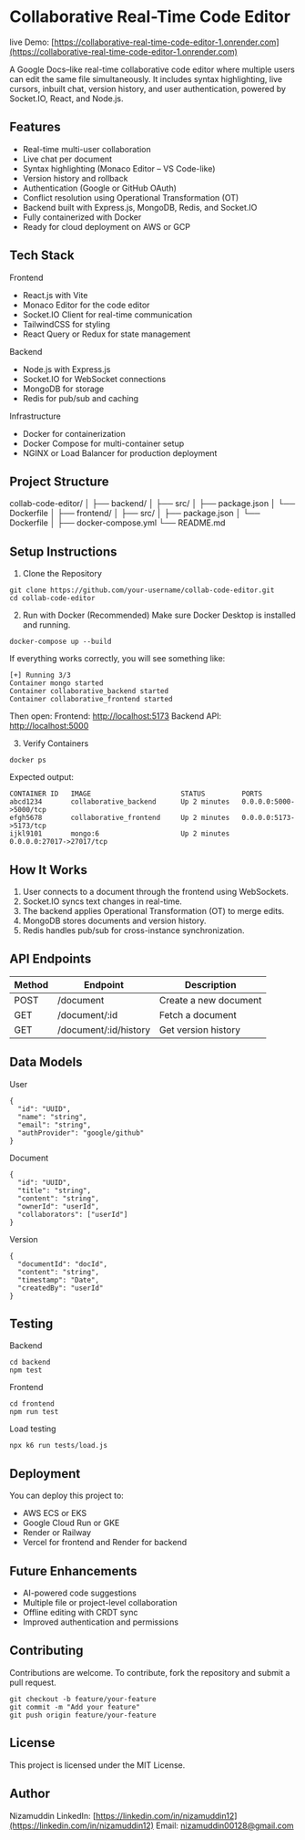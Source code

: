 # Collaborative Real-Time Code Editor
live Demo: [https://collaborative-real-time-code-editor-1.onrender.com](https://collaborative-real-time-code-editor-1.onrender.com)

A Google Docs–like real-time collaborative code editor where multiple users can edit the same file simultaneously.
It includes syntax highlighting, live cursors, inbuilt chat, version history, and user authentication, powered by Socket.IO, React, and Node.js.

## Features

* Real-time multi-user collaboration
* Live chat per document
* Syntax highlighting (Monaco Editor – VS Code-like)
* Version history and rollback
* Authentication (Google or GitHub OAuth)
* Conflict resolution using Operational Transformation (OT)
* Backend built with Express.js, MongoDB, Redis, and Socket.IO
* Fully containerized with Docker
* Ready for cloud deployment on AWS or GCP

## Tech Stack

Frontend

* React.js with Vite
* Monaco Editor for the code editor
* Socket.IO Client for real-time communication
* TailwindCSS for styling
* React Query or Redux for state management

Backend

* Node.js with Express.js
* Socket.IO for WebSocket connections
* MongoDB for storage
* Redis for pub/sub and caching

Infrastructure

* Docker for containerization
* Docker Compose for multi-container setup
* NGINX or Load Balancer for production deployment

## Project Structure

collab-code-editor/
│
├── backend/
│   ├── src/
│   ├── package.json
│   └── Dockerfile
│
├── frontend/
│   ├── src/
│   ├── package.json
│   └── Dockerfile
│
├── docker-compose.yml
└── README.md

## Setup Instructions

1. Clone the Repository

```
git clone https://github.com/your-username/collab-code-editor.git
cd collab-code-editor
```

2. Run with Docker (Recommended)
   Make sure Docker Desktop is installed and running.

```
docker-compose up --build
```

If everything works correctly, you will see something like:

```
[+] Running 3/3
Container mongo started
Container collaborative_backend started
Container collaborative_frontend started
```

Then open:
Frontend: [http://localhost:5173](http://localhost:5173)
Backend API: [http://localhost:5000](http://localhost:5000)

3. Verify Containers

```
docker ps
```

Expected output:

```
CONTAINER ID   IMAGE                      STATUS         PORTS
abcd1234       collaborative_backend      Up 2 minutes   0.0.0.0:5000->5000/tcp
efgh5678       collaborative_frontend     Up 2 minutes   0.0.0.0:5173->5173/tcp
ijkl9101       mongo:6                    Up 2 minutes   0.0.0.0:27017->27017/tcp
```

## How It Works

1. User connects to a document through the frontend using WebSockets.
2. Socket.IO syncs text changes in real-time.
3. The backend applies Operational Transformation (OT) to merge edits.
4. MongoDB stores documents and version history.
5. Redis handles pub/sub for cross-instance synchronization.

## API Endpoints

| Method | Endpoint              | Description           |
| ------ | --------------------- | --------------------- |
| POST   | /document             | Create a new document |
| GET    | /document/:id         | Fetch a document      |
| GET    | /document/:id/history | Get version history   |

## Data Models

User

```
{
  "id": "UUID",
  "name": "string",
  "email": "string",
  "authProvider": "google/github"
}
```

Document

```
{
  "id": "UUID",
  "title": "string",
  "content": "string",
  "ownerId": "userId",
  "collaborators": ["userId"]
}
```

Version

```
{
  "documentId": "docId",
  "content": "string",
  "timestamp": "Date",
  "createdBy": "userId"
}
```

## Testing

Backend

```
cd backend
npm test
```

Frontend

```
cd frontend
npm run test
```

Load testing

```
npx k6 run tests/load.js
```

## Deployment

You can deploy this project to:

* AWS ECS or EKS
* Google Cloud Run or GKE
* Render or Railway
* Vercel for frontend and Render for backend

## Future Enhancements

* AI-powered code suggestions
* Multiple file or project-level collaboration
* Offline editing with CRDT sync
* Improved authentication and permissions

## Contributing

Contributions are welcome.
To contribute, fork the repository and submit a pull request.

```
git checkout -b feature/your-feature
git commit -m "Add your feature"
git push origin feature/your-feature
```

## License

This project is licensed under the MIT License.

## Author

Nizamuddin
LinkedIn: [https://linkedin.com/in/nizamuddin12](https://linkedin.com/in/nizamuddin12)
Email: [nizamuddin00128@gmail.com](mailto:nizamuddin00128@gmail.com)
